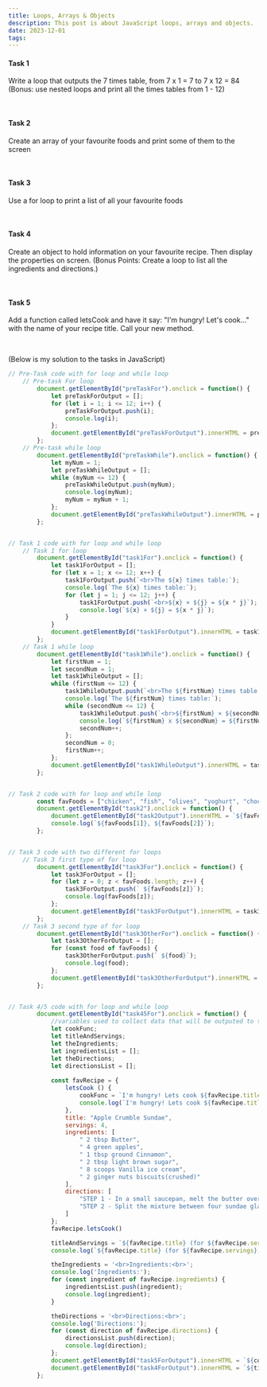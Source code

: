 ```yaml
---
title: Loops, Arrays & Objects
description: This post is about JavaScript loops, arrays and objects.
date: 2023-12-01
tags:
---
```

<div class="container">
    <h4 class="d-flex justify-content-center">Task 1</h4>
    <p class="d-flex justify-content-center">Write a loop that outputs the 7 times table, from 7 x 1 = 7 to 7 x 12 = 84<br>(Bonus: use nested loops and print all the times tables from 1 - 12)</p>
    <br>
    <h4 class="d-flex justify-content-center">Task 2</h4>
    <p class="d-flex justify-content-center">Create an array of your favourite foods and print some of them to the screen</p>
    <br>
    <h4 class="d-flex justify-content-center">Task 3</h4>
    <p class="d-flex justify-content-center">Use a for loop to print a list of all your favourite foods</p>
    <br>
    <h4 class="d-flex justify-content-center">Task 4</h4>
    <p class="d-flex justify-content-center">Create an object to hold information on your favourite recipe. Then display the properties on screen. (Bonus Points: Create a loop to list all the ingredients and directions.)</p>
    <br>
    <h4 class="d-flex justify-content-center">Task 5</h4>
    <p class="d-flex justify-content-center">Add a function called letsCook and have it say: "I'm hungry! Let's cook..." with the name of your recipe title. Call your new method.</p>
    <br>
    <p class="h6 d-flex justify-content-center">(Below is my solution to the tasks in JavaScript)</p>
</div>


```js
// Pre-Task code with for loop and while loop
    // Pre-task For loop
        document.getElementById("preTaskFor").onclick = function() {
            let preTaskForOutput = [];
            for (let i = 1; i <= 12; i++) {
                preTaskForOutput.push(i);
                console.log(i);
            };
            document.getElementById("preTaskForOutput").innerHTML = preTaskForOutput; 
        };
    // Pre-task while loop 
        document.getElementById("preTaskWhile").onclick = function() {
            let myNum = 1;
            let preTaskWhileOutput = [];
            while (myNum <= 12) {
                preTaskWhileOutput.push(myNum);
                console.log(myNum); 
                myNum = myNum + 1;
            };
            document.getElementById("preTaskWhileOutput").innerHTML = preTaskWhileOutput;  
        };


// Task 1 code with for loop and while loop
    // Task 1 for loop
        document.getElementById("task1For").onclick = function() {
            let task1ForOutput = [];
            for (let x = 1; x <= 12; x++) {
                task1ForOutput.push(`<br>The ${x} times table:`);
                console.log(`The ${x} times table:`);
                for (let j = 1; j <= 12; j++) {   
                    task1ForOutput.push(`<br>${x} × ${j} = ${x * j}`);
                    console.log(`${x} × ${j} = ${x * j}`);
                }	
            }
            document.getElementById("task1ForOutput").innerHTML = task1ForOutput;
        };
    // Task 1 while loop
        document.getElementById("task1While").onclick = function() {
            let firstNum = 1;
            let secondNum = 1;
            let task1WhileOutput = [];
            while (firstNum <= 12) {    
                task1WhileOutput.push(`<br>The ${firstNum} times table:`);
                console.log(`The ${firstNum} times table:`);
                while (secondNum <= 12) {
                    task1WhileOutput.push(`<br>${firstNum} × ${secondNum} = ${firstNum * secondNum}`);
                    console.log(`${firstNum} x ${secondNum} = ${firstNum * secondNum}`);
                    secondNum++;   
                };
                secondNum = 0;
                firstNum++;
            };
            document.getElementById("task1WhileOutput").innerHTML = task1WhileOutput;
        };


// Task 2 code with for loop and while loop
        const favFoods = ["chicken", "fish", "olives", "yoghurt", "chocolate"]; //global so other functions can access data
        document.getElementById("task2").onclick = function() {
            document.getElementById("task2Output").innerHTML = `${favFoods[1]}, ${favFoods[2]}`
            console.log(`${favFoods[1]}, ${favFoods[2]}`);
        };


// Task 3 code with two different for loops
    // Task 3 first type of for loop
        document.getElementById("task3For").onclick = function() {
            let task3ForOutput = [];
            for (let z = 0; z < favFoods.length; z++) {
                task3ForOutput.push(` ${favFoods[z]}`);
                console.log(favFoods[z]);
            };
            document.getElementById("task3ForOutput").innerHTML = task3ForOutput;
        };
    // Task 3 second type of for loop
        document.getElementById("task3OtherFor").onclick = function() {
            let task3OtherForOutput = [];
            for (const food of favFoods) {
                task3OtherForOutput.push(` ${food}`);
                console.log(food);
            };
            document.getElementById("task3OtherForOutput").innerHTML = task3OtherForOutput;
        };


// Task 4/5 code with for loop and while loop
        document.getElementById("task45For").onclick = function() {
            //variables used to collect data that will be outputed to the DOM
            let cookFunc;
            let titleAndServings;
            let theIngredients;
            let ingredientsList = [];
            let theDirections;
            let directionsList = [];
            
            const favRecipe = {
                letsCook () {
                    cookFunc = `I'm hungry! Lets cook ${favRecipe.title}!`;
                    console.log(`I'm hungry! Lets cook ${favRecipe.title}`);
                },
                title: "Apple Crumble Sundae",
                servings: 4,
                ingredients: [
                    " 2 tbsp Butter",
                    " 4 green apples",
                    " 1 tbsp ground Cinnamon",
                    " 2 tbsp light brown sugar",
                    " 8 scoops Vanilla ice cream",
                    " 2 ginger nuts biscuits(crushed)"
                ],
                directions: [
                    "STEP 1 - In a small saucepan, melt the butter over a gentle heat and add the apples, cinnamon and sugar. Cook for 10 mins or until the apples have softened but still hold their shape.", 
                    "STEP 2 - Split the mixture between four sundae glasses or bowls. Sit 2 scoops of ice cream on top of each, followed by the crushed biscuits. Serve while the apple mix is still warm."
                ]
            };
            favRecipe.letsCook()

            titleAndServings = `${favRecipe.title} (for ${favRecipe.servings}):`;
            console.log(`${favRecipe.title} (for ${favRecipe.servings})`);

            theIngredients = '<br>Ingredients:<br>';
            console.log('Ingredients:');
            for (const ingredient of favRecipe.ingredients) {
                ingredientsList.push(ingredient);
                console.log(ingredient);
            }

            theDirections = '<br>Directions:<br>';
            console.log('Directions:');
            for (const direction of favRecipe.directions) {
                directionsList.push(direction);
                console.log(direction);
            };
            document.getElementById("task5ForOutput").innerHTML = `${cookFunc}`;
            document.getElementById("task4ForOutput").innerHTML = `${titleAndServings} <br>${theIngredients} <br>${ingredientsList} <br>${theDirections} <br>${directionsList}`;
        };
```